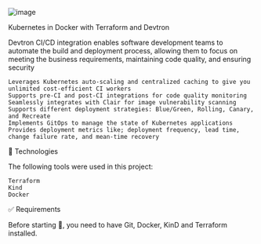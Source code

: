 ![image](https://user-images.githubusercontent.com/23049337/222948466-4bbc76f5-7b59-46ea-93c9-1e562d3bb4a8.png)

 
Kubernetes in Docker with Terraform and Devtron



Devtron CI/CD integration enables software development teams to automate the build and deployment process, allowing them to focus on meeting the business requirements, maintaining code quality, and ensuring security

    Leverages Kubernetes auto-scaling and centralized caching to give you unlimited cost-efficient CI workers
    Supports pre-CI and post-CI integrations for code quality monitoring
    Seamlessly integrates with Clair for image vulnerability scanning
    Supports different deployment strategies: Blue/Green, Rolling, Canary, and Recreate
    Implements GitOps to manage the state of Kubernetes applications
    Provides deployment metrics like; deployment frequency, lead time, change failure rate, and mean-time recovery
    


🚀 Technologies

The following tools were used in this project:

    Terraform
    Kind
    Docker
    

✅ Requirements

Before starting 🏁, you need to have Git, Docker, KinD and Terraform installed.

